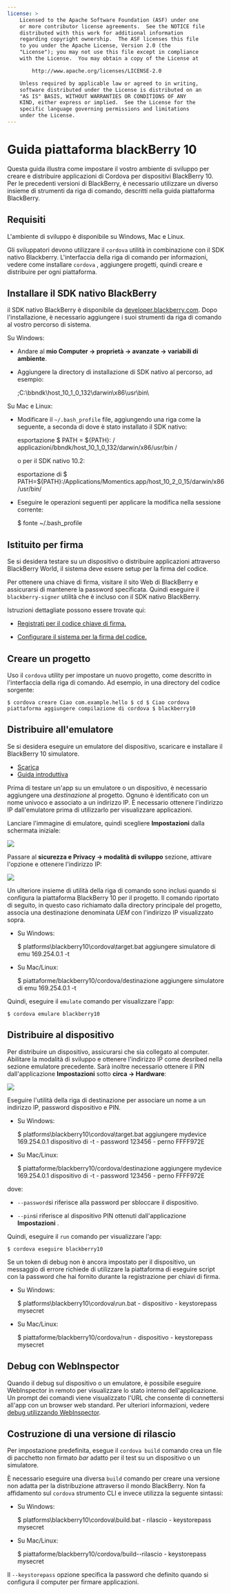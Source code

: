 ```yaml
---
license: >
    Licensed to the Apache Software Foundation (ASF) under one
    or more contributor license agreements.  See the NOTICE file
    distributed with this work for additional information
    regarding copyright ownership.  The ASF licenses this file
    to you under the Apache License, Version 2.0 (the
    "License"); you may not use this file except in compliance
    with the License.  You may obtain a copy of the License at

        http://www.apache.org/licenses/LICENSE-2.0

    Unless required by applicable law or agreed to in writing,
    software distributed under the License is distributed on an
    "AS IS" BASIS, WITHOUT WARRANTIES OR CONDITIONS OF ANY
    KIND, either express or implied.  See the License for the
    specific language governing permissions and limitations
    under the License.
---
```


# Guida piattaforma blackBerry 10

Questa guida illustra come impostare il vostro ambiente di sviluppo per creare e distribuire applicazioni di Cordova per dispositivi BlackBerry 10. Per le precedenti versioni di BlackBerry, è necessario utilizzare un diverso insieme di strumenti da riga di comando, descritti nella guida piattaforma BlackBerry.

## Requisiti

L'ambiente di sviluppo è disponibile su Windows, Mac e Linux.

Gli sviluppatori devono utilizzare il `cordova` utilità in combinazione con il SDK nativo Blackberry. L'interfaccia della riga di comando per informazioni, vedere come installare `cordova` , aggiungere progetti, quindi creare e distribuire per ogni piattaforma.

## Installare il SDK nativo BlackBerry

il SDK nativo BlackBerry è disponibile da [developer.blackberry.com][1]. Dopo l'installazione, è necessario aggiungere i suoi strumenti da riga di comando al vostro percorso di sistema.

 [1]: http://developer.blackberry.com/native/download/

Su Windows:

*   Andare al **mio Computer → proprietà → avanzate → variabili di ambiente**.

*   Aggiungere la directory di installazione di SDK nativo al percorso, ad esempio:
    
    ;C:\bbndk\host\_10\_1\_0\_132\darwin\x86\usr\bin\

Su Mac e Linux:

*   Modificare il `~/.bash_profile` file, aggiungendo una riga come la seguente, a seconda di dove è stato installato il SDK nativo:
    
    esportazione $ PATH = ${PATH}: / applicazioni/bbndk/host\_10\_1\_0\_132/darwin/x86/usr/bin /
    
    o per il SDK nativo 10.2:
    
    esportazione di $ PATH=${PATH}:/Applications/Momentics.app/host\_10\_2\_0\_15/darwin/x86/usr/bin/

*   Eseguire le operazioni seguenti per applicare la modifica nella sessione corrente:
    
    $ fonte ~/.bash_profile

## Istituito per firma

Se si desidera testare su un dispositivo o distribuire applicazioni attraverso BlackBerry World, il sistema deve essere setup per la firma del codice.

Per ottenere una chiave di firma, visitare il sito Web di BlackBerry e assicurarsi di mantenere la password specificata. Quindi eseguire il `blackberry-signer` utilità che è incluso con il SDK nativo BlackBerry.

Istruzioni dettagliate possono essere trovate qui:

*   [Registrati per il codice chiave di firma.][2]

*   [Configurare il sistema per la firma del codice.][3]

 [2]: https://www.blackberry.com/SignedKeys/codesigning.html
 [3]: https://developer.blackberry.com/html5/documentation/signing_setup_bb10_apps_2008396_11.html

## Creare un progetto

Uso il `cordova` utility per impostare un nuovo progetto, come descritto in l'interfaccia della riga di comando. Ad esempio, in una directory del codice sorgente:

    $ cordova creare Ciao com.example.hello $ cd $ Ciao cordova piattaforma aggiungere compilazione di cordova $ blackberry10
    

## Distribuire all'emulatore

Se si desidera eseguire un emulatore del dispositivo, scaricare e installare il BlackBerry 10 simulatore.

*   [Scarica][1]
*   [Guida introduttiva][4]

 [4]: http://developer.blackberry.com/devzone/develop/simulator/blackberry_10_simulator_start.html

Prima di testare un'app su un emulatore o un dispositivo, è necessario aggiungere una *destinazione* al progetto. Ognuno è identificato con un nome univoco e associato a un indirizzo IP. È necessario ottenere l'indirizzo IP dall'emulatore prima di utilizzarlo per visualizzare applicazioni.

Lanciare l'immagine di emulatore, quindi scegliere **Impostazioni** dalla schermata iniziale:

![][5]

 [5]: img/guide/platforms/blackberry10/bb_home.png

Passare al **sicurezza e Privacy → modalità di sviluppo** sezione, attivare l'opzione e ottenere l'indirizzo IP:

![][6]

 [6]: img/guide/platforms/blackberry10/bb_devel.png

Un ulteriore insieme di utilità della riga di comando sono inclusi quando si configura la piattaforma BlackBerry 10 per il progetto. Il comando riportato di seguito, in questo caso richiamato dalla directory principale del progetto, associa una destinazione denominata *UEM* con l'indirizzo IP visualizzato sopra.

*   Su Windows:
    
    $ platforms\blackberry10\cordova\target.bat aggiungere simulatore di emu 169.254.0.1 -t

*   Su Mac/Linux:
    
    $ piattaforme/blackberry10/cordova/destinazione aggiungere simulatore di emu 169.254.0.1 -t

Quindi, eseguire il `emulate` comando per visualizzare l'app:

    $ cordova emulare blackberry10
    

## Distribuire al dispositivo

Per distribuire un dispositivo, assicurarsi che sia collegato al computer. Abilitare la modalità di sviluppo e ottenere l'indirizzo IP come desribed nella sezione emulatore precedente. Sarà inoltre necessario ottenere il PIN dall'applicazione **Impostazioni** sotto **circa → Hardware**:

![][7]

 [7]: img/guide/platforms/blackberry10/bb_pin.png

Eseguire l'utilità della riga di destinazione per associare un nome a un indirizzo IP, password dispositivo e PIN.

*   Su Windows:
    
    $ platforms\blackberry10\cordova\target.bat aggiungere mydevice 169.254.0.1 dispositivo di -t - password 123456 - perno FFFF972E

*   Su Mac/Linux:
    
    $ piattaforme/blackberry10/cordova/destinazione aggiungere mydevice 169.254.0.1 dispositivo di -t - password 123456 - perno FFFF972E

dove:

*   `--password`si riferisce alla password per sbloccare il dispositivo.

*   `--pin`si riferisce al dispositivo PIN ottenuti dall'applicazione **Impostazioni** .

Quindi, eseguire il `run` comando per visualizzare l'app:

    $ cordova eseguire blackberry10
    

Se un token di debug non è ancora impostato per il dispositivo, un messaggio di errore richiede di utilizzare la piattaforma di eseguire script con la password che hai fornito durante la registrazione per chiavi di firma.

*   Su Windows:
    
    $ platforms\blackberry10\cordova\run.bat - dispositivo - keystorepass mysecret

*   Su Mac/Linux:
    
    $ piattaforme/blackberry10/cordova/run - dispositivo - keystorepass mysecret

## Debug con WebInspector

Quando il debug sul dispositivo o un emulatore, è possibile eseguire WebInspector in remoto per visualizzare lo stato interno dell'applicazione. Un prompt dei comandi viene visualizzato l'URL che consente di connettersi all'app con un browser web standard. Per ulteriori informazioni, vedere [debug utilizzando WebInspector][8].

 [8]: http://developer.blackberry.com/html5/documentation/web_inspector_overview_1553586_11.html

## Costruzione di una versione di rilascio

Per impostazione predefinita, esegue il `cordova build` comando crea un file di pacchetto non firmato *bar* adatto per il test su un dispositivo o un simulatore.

È necessario eseguire una diversa `build` comando per creare una versione non adatta per la distribuzione attraverso il mondo BlackBerry. Non fa affidamento sul `cordova` strumento CLI e invece utilizza la seguente sintassi:

*   Su Windows:
    
    $ platforms\blackberry10\cordova\build.bat - rilascio - keystorepass mysecret

*   Su Mac/Linux:
    
    $ piattaforme/blackberry10/cordova/build--rilascio - keystorepass mysecret

Il `--keystorepass` opzione specifica la password che definito quando si configura il computer per firmare applicazioni.